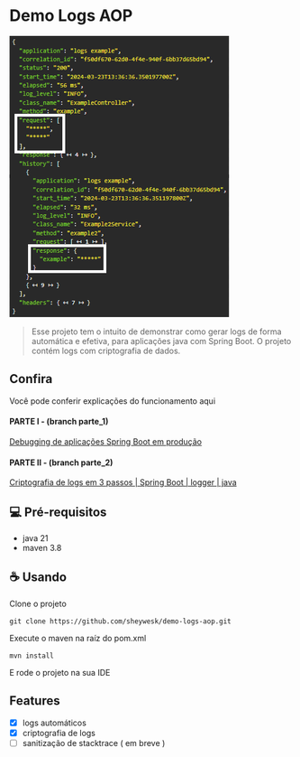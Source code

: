 # Demo Logs AOP
<img src="img.png" alt="Exemplo imagem">

> Esse projeto tem o intuito de demonstrar como gerar logs de forma automática e efetiva, para aplicações
> java com Spring Boot. O projeto contém logs com criptografia de dados. 
## Confira
Você pode conferir explicações do funcionamento aqui
#### PARTE I - (branch parte_1) 
[Debugging de aplicações Spring Boot em produção](https://medium.com/@sheywesk/debugging-de-aplica%C3%A7%C3%B5es-spring-boot-em-produ%C3%A7%C3%A3o-dacf6cf01be3)

#### PARTE II - (branch parte_2) 
[Criptografia de logs em 3 passos | Spring Boot | logger | java](https://medium.com/@sheywesk/criptografia-de-logs-com-3-passos-spring-boot-aop-java-b36fe4d13786)

## 💻 Pré-requisitos

- java 21 
- maven 3.8

## ☕ Usando

Clone o projeto 

```
git clone https://github.com/sheywesk/demo-logs-aop.git
```
Execute o maven na raíz do pom.xml
```
mvn install
```
E rode o projeto na sua IDE

## Features

- [x] logs automáticos
- [x] criptografia de logs
- [ ] sanitização de stacktrace ( em breve )
